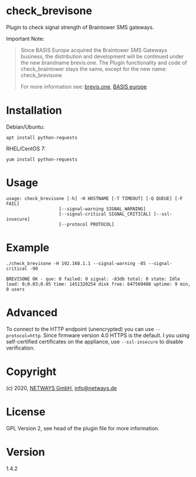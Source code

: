 # check_brevisone

Plugin to check signal strength of Braintower SMS gateways.

Important Note:
>Since BASIS Europe acquired the Braintower SMS Gateways business, the distribution
>and development will be continued under the new brandname brevis.one. The Plugin functionality
>and code of check_braintower stays the same, except for the new name: check_brevisone
>
>For more information see: [brevis.one](https://brevis.one/en/), [BASIS europe](https://www.basis-europe.eu/)

# Installation

Debian/Ubuntu:

    apt install python-requests
    
RHEL/CentOS 7:

    yum install python-requests

# Usage

    usage: check_brevisone [-h] -H HOSTNAME [-T TIMEOUT] [-Q QUEUE] [-F FAIL]
                        [--signal-warning SIGNAL_WARNING]
                        [--signal-critical SIGNAL_CRITICAL] [--ssl-insecure]
                        [--protocol PROTOCOL]

# Example

    ./check_brevisone -H 192.168.1.1 --signal-warning -85 --signal-critical -90
    
    BREVISONE OK - que: 0 failed: 0 signal: -83db total: 0 state: Idle load: 0;0.03;0.05 time: 1451320254 disk free: 647569408 uptime: 9 min, 0 users

# Advanced

To connect to the HTTP endpoint (unencrypted) you can use ```--protocol=http```. Since firmware version 4.0 HTTPS is the
default. I you using self-certified certificates on the appliance, use ```--ssl-insecure``` to disable verification. 

# Copyright

(c) 2020, [NETWAYS GmbH](http://www.netways.de), info@netways.de

# License

GPL Version 2, see head of the plugin file for more information.

# Version

1.4.2
